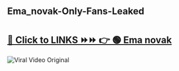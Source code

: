
 ## Ema_novak-Only-Fans-Leaked

# <h2><a href="https://clipsfans.com/Ema_novak&ref=git">🔗 Click to LINKS ⏩⏩ 👉 🟢 Ema novak </a></h2>

<a href="https://clipsfans.com/Ema_novak&ref=git" rel="nofollow" data-target="animated-image.originalLink"><img src="https://i.ibb.co.com/xMMVF88/686577567.gif" alt="Viral Video Original" style="max-width: 100%; display: inline-block;" data-target="animated-image.originalImage"></a>
